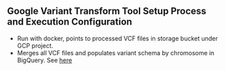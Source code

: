 ## Google Variant Transform Tool Setup Process and Execution Configuration
- Run with docker, points to processed VCF files in storage bucket under GCP project.
- Merges all VCF files and populates variant schema by chromosome in BigQuery. See [here](https://cloud.google.com/life-sciences/docs/how-tos/variant-transforms)
